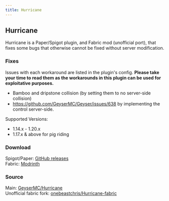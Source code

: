 ```yaml
---
title: Hurricane
---
```


## Hurricane

Hurricane is a Paper/Spigot plugin, and Fabric mod (unofficial port), that fixes some bugs that otherwise cannot be fixed without server modification. 

### Fixes
Issues with each workaround are listed in the plugin's config. **Please take your time to read them as the workarounds in this plugin can be used for exploitative purposes.**

- Bamboo and dripstone collision (by setting them to no server-side collision)
- https://github.com/GeyserMC/Geyser/issues/638 by implementing the control server-side.

Supported Versions:
- 1.14.x - 1.20.x
- 1.17.x & above for pig riding

### Download
Spigot/Paper: [GitHub releases](https://github.com/GeyserMC/Hurricane/) <br>
Fabric: [Modrinth](https://modrinth.com/mod/hurricane)

### Source
Main: [GeyserMC/Hurricane](https://github.com/GeyserMC/Hurricane) <br>
Unofficial fabric fork: [onebeastchris/Hurricane-fabric](https://github.com/onebeastchris/hurricane-fabric)